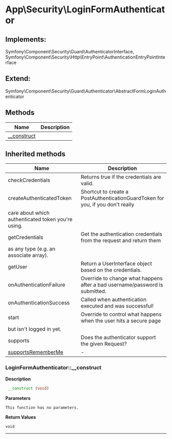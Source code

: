 # App\Security\LoginFormAuthenticator  



## Implements:
Symfony\Component\Security\Guard\AuthenticatorInterface, Symfony\Component\Security\Http\EntryPoint\AuthenticationEntryPointInterface

## Extend:

Symfony\Component\Security\Guard\Authenticator\AbstractFormLoginAuthenticator

## Methods

| Name | Description |
|------|-------------|
|[__construct](#loginformauthenticator__construct)||

## Inherited methods

| Name | Description |
|------|-------------|
|checkCredentials|Returns true if the credentials are valid.|
|createAuthenticatedToken|Shortcut to create a PostAuthenticationGuardToken for you, if you don't really
care about which authenticated token you're using.|
|getCredentials|Get the authentication credentials from the request and return them
as any type (e.g. an associate array).|
|getUser|Return a UserInterface object based on the credentials.|
|onAuthenticationFailure|Override to change what happens after a bad username/password is submitted.|
|onAuthenticationSuccess|Called when authentication executed and was successful!|
|start|Override to control what happens when the user hits a secure page
but isn't logged in yet.|
|supports|Does the authenticator support the given Request?|
| [supportsRememberMe](https://secure.php.net/manual/en/symfony\component\security\guard\authenticator\abstractformloginauthenticator.supportsrememberme.php) | - |



### LoginFormAuthenticator::__construct  

**Description**

```php
 __construct (void)
```

 

 

**Parameters**

`This function has no parameters.`

**Return Values**

`void`


<hr />

